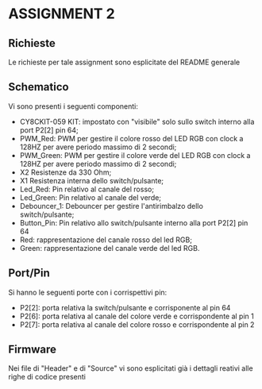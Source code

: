 # ASSIGNMENT 2 

## Richieste
Le richieste per tale assignment sono esplicitate del README generale


## Schematico
Vi sono presenti i seguenti componenti:
- CY8CKIT-059 KIT: impostato con "visibile" solo sullo switch interno alla port P2[2] pin 64;
- PWM_Red: PWM per gestire il colore rosso del LED RGB con clock a 128HZ per avere periodo massimo di 2 secondi;
- PWM_Green: PWM per gestire il colore verde del LED RGB con clock a 128HZ per avere periodo massimo di 2 secondi;
- X2 Resistenze da 330 Ohm;
- X1 Resistenza interna dello switch/pulsante;
- Led_Red: Pin relativo al canale del rosso;
- Led_Green: Pin relativo al canale del verde;
- Debouncer_1: Debouncer per gestire l'antirimbalzo dello switch/pulsante;
- Button_Pin: Pin relativo allo switch/pulsante interno alla port P2[2] pin 64
- Red: rappresentazione del canale rosso del led RGB;
- Green: rappresentazione del canale verde del led RGB.


## Port/Pin
Si hanno le seguenti porte con i corrispettivi pin:
- P2[2]: porta relativa la switch/pulsante e corrisponente al pin 64
- P2[6]: porta relativa al canale del colore verde e corrispondente al pin 1
- P2[7]: porta relativa al canale del colore rosso e corrispondente al pin 2


## Firmware
Nei file di "Header" e di "Source" vi sono esplicitati già i dettagli reativi alle righe di codice presenti
